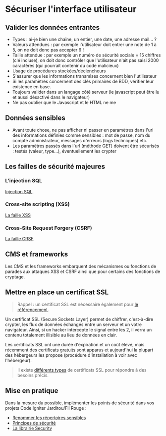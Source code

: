 # Sécuriser l'interface utilisateur 

## Valider les données entrantes 

* Types : ai-je bien une chaîne, un entier, une date, une adresse mail... ? 
* Valeurs attendues : par exemple l'utilisateur doit entrer une note de 1 à 5, on ne doit donc pas accepter 6 !  
* Taille attendue : par exemple un numéro de sécurité sociale = 15 chiffres (clé incluse), on doit donc contrôler que l'utilisateur n'ait pas saisi 2000 caractères (qui pourrait contenir du code malicieux)     
* Usage de procédures stockées/déclencheurs
* S'assurer que les informations transmises concernent bien l'utilisateur
* Si les paramètres concernent des clés primaires de BDD, vérifier leur existence en base. 
* Toujours valider dans un langage côté serveur (le javascript peut être lu et aussi désactivé dans le navigateur)  
* Ne pas oublier que le Javascript et le HTML ne me    

## Données sensibles 

* Avant toute chose, ne pas afficher ni passer en paramètres dans l'url des informations définies comme sensibles : mot de passe, nom du compte administrateur, messages d'erreurs (logs techniques) etc.  
* Les paramètres passés dans l'url (méthode GET) doivent être sécurisés : testés (valeur, type...), éventuellement les crypter  

## Les failles de sécurité majeures

### L'injection SQL

[Injection SQL](injection_sql.html).

### Cross-site scripting (XSS)

[La faille XSS](xss.html)

### Cross-Site Request Forgery (CSRF)

[La faille CRSF](csrf.html)

## CMS et frameworks 

Les CMS et les frameworks embarquent des mécanismes ou fonctions de parades aux attaques XSS et CSRF ainsi que pour certains des fonctions de cryptage.  

## Mettre en place un certificat SSL 

> Rappel : un certificat SSL est nécessaire également pour [le référencement](https://www.anthedesign.fr/referencement/ssl-et-seo-duo-gagnant-referencement).

Un certificat SSL (Secure Sockets Layer) permet de chiffrer, c'est-à-dire crypter, les flux de données échangés entre un serveur et un votre navigateur. Ainsi, si un hacker intercepte le signal entre les 2, il verra un contenu totalement illisible au lieu de données en clair.  

Les certificats SSL ont une durée d'expiration et un coût élevé, mais récemment des [certificats gratuits](https://letsencrypt.org) sont apparus et aujourd'hui la plupart des hébergeurs les propose (procédure d'installation à voir avec l'hébergeur).  

> Il existe [différents types](https://www.globalsign.fr/fr/centre-information-ssl/types-certificats-ssl) de certificats SSL pour répondre à des besoins précis. 
> 
## Mise en pratique 

Dans la mesure du possible, implémenter les points de sécurité dans vos projets Code Igniter Jarditou/Fil Rouge :

* [Renommer les répertoires sensibles](https://www.codeigniter.com/userguide3/installation/index.html)
* [Principes de sécurité](https://www.codeigniter.com/userguide3/general/security.html)
* [La librairie Security](https://www.codeigniter.com/user_guide/libraries/security.html)

<br><br><br><br>